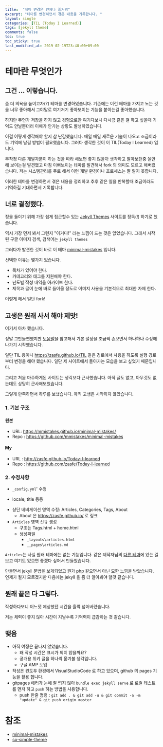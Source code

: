 ```yaml
---
title:  "테마 변경은 언제나 즐거워"
excerpt: "테마를 변경하면서 겪은 내용을 기록합니다. "
layout: single
categories: [TIL (Today I Learned)]
tags: [jekyll theme]
comments: false
toc: true
toc_sticky: true
last_modified_at: 2019-02-19T23:40:00+09:00
---
```



# 테마란 무엇인가


## 그건 ... 이렇습니다.

좀 더 의욕을 높이고자(?) 테마를 변경하였습니다. 기존에는 이런 테마를 가지고 노는 것을 너무 좋아해서 그야말로 여기저기 좋아보이는 기능을 붙이는걸 좋아했습니다. 

하지만 무언가 저장을 하지 않고 경험으로만 여기다보니 다시금 같은 걸 하고 싶을때 기억도 안날뿐더러 이해가 안가는 상황도 발생하였습니다.

이걸 어떻게 생각해야 할지 참 난감했습니다. 매일 매일 새로운 기술이 나오고 조금이라도 기억에 남길 방법이 필요했습니다. 그러다 생각한 것이 이 TIL(Today I Learned) 입니다.

무작정 다른 개발자분이 하는 것을 따라 해보면 좋지 않을까 생각하고 알아보던중 쓸만해 보이는걸 발견했고 마침 이뻐보이는 테마를 발견해서 fork 의 의미도 모르고 해버렸습니다. 저는 시스템관리를 주로 해서 이런 개발 환경이나 프로세스는 잘 알지 못합니다.

이러한 테마를 변경하면서 겪은 내용을 정리하고 추후 같은 일을 반복할때 조금이라도 기억하길 기대하면서 기록합니다.

## 너로 결정했다.

정을 들이기 위해 가장 쉽게 접근할수 있는 [Jekyll Themes](http://jekyllthemes.org/) 사이트를 정독(!) 하기로 했습니다.


역시 가장 먼저 봐서 그런지 "이거다!" 라는 느낌이 드는 것은 없었습니다. 그래서 시작된 구글 이미지 검색, 검색어는 ``jekyll themes``


그러다가 발견한 것이 바로 이 테마 [minimal-mistakes](https://mmistakes.github.io/minimal-mistakes/) 입니다. 


선택한 이유는 몇가지 있습니다.

* 목차가 있어야 한다.
* 카테고리와 태그를 지원해야 한다.
* 년도별 작성 내역을 아카이브 한다.
* 제목과 글이 눈에 바로 들어올 정도로 이미지 사용을 기본적으로 최대한 자제 한다.


이렇게 해서 일단 fork!


## 고생은 원래 사서 해야 제맛!

여기서 아차 했습니다.

정말 그만둘뻔했지만 [도움말](https://mmistakes.github.io/minimal-mistakes/docs/quick-start-guide/)을 참고해서 기본 설정을 조금씩 손보면서 하나하나 수정해나가기 시작했습니다.

일단 TIL 용이니 https://zasfe.github.io/TIL 같은 경로에서 사용을 하도록 실행 경로부터 변경을 해야 했습니다. 일단 제 사이트에서 돌아가는 모습을 보고 싶었기 때문입니다.

그리고 처음 마주하게된 사이트는 생각보다 근사했습니다. 아직 글도 없고, 아무것도 없는데도 상당히 근사해보였습니다.

그렇게 만족하면서 하루를 보냈습니다. 아직 고생은 시작하지 않았습니다.


### 1. 기본 구조

#### 원본
- URL: https://mmistakes.github.io/minimal-mistakes/
- Repo : https://github.com/mmistakes/minimal-mistakes

#### My
- URL : http://zasfe.github.io/Today-I-learned
- Repo : https://github.com/zasfe/Today-I-learned


### 2. 수정사항
-  ``_config.yml``' 수정
  * locale, title 등등
- 상단 네비게이션 영역 수정: Articles, Categories, Tags, About
  * About 은 https://zasfe.github.io/ 로 링크
- ``Articles`` 영역 신규 생성
  * 구조는 Tags.html + home.html
  * 생성파일
    *  ``_layouts\articles.html``
    * ``__pages\articles.md``

``Articles``는 사실 원래 테마에는 없는 기능입니다. 같은 제작자님의 [다른 테마](https://github.com/mmistakes/so-simple-theme)에 있는 걸 보고 여기도 있으면 좋겠다 싶어서 만들었습니다.

만들면서 jekyll 문법을 보게되었고 뭔가 php 같으면서 아닌 묘한 느낌을 받았습니다. 언제가 될지 모르겠지만 다음에는 jekyll 을 좀 더 알아봐야 할것 같습니다.


## 원래 끝은 다 그렇다.  

작성하다보니 어느덧 예상했던 시간을 훌쩍 넘어버렸습니다. 

저는 체력이 좋지 않아 시간이 지날수록 기억력이 급감하는 것 같습니다.

## 맺음

* 아직 여정은 끝나지 않았습니다.
  * 왜 작성 시간은 표시가 되지 않을까요?
  * 공개용 위키 글을 하나씩 옮겨볼 생각입니다.
  * 구글 AMP 도입
* 작성은 윈도우 환경에서 VisualStudioCode 로 하고 있으며, github 의 pages 기능을 활용 합니다.
* gitpages 에러가 눈에 잘 띄지 않아 ``bundle exec jekyll serve`` 로 로컬 테스트를 먼저 하고 ``push`` 하는 방법을 사용합니다.
  * push 한줄 명령 : ``git add . & git add -u & git commit -a -m "update" & git push origin master``

# 참조
* [minimal-mistakes](https://mmistakes.github.io/minimal-mistakes/)
* [so-simple-theme](https://github.com/mmistakes/so-simple-theme)
